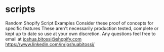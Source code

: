 # scripts
Random Shopify Script Examples
Consider these proof of concepts for specific features
These aren't necessarily production tested, complete or kept up to date so use at your own discretion.
Any questions feel free to email at joshua.bitossi@shopify.com
https://www.linkedin.com/in/joshuabitossi/
